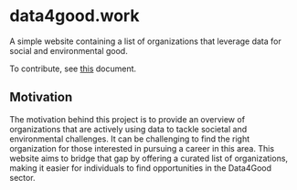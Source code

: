 # data4good.work

A simple website containing a list of organizations that leverage data for social and environmental good. 

To contribute, see [this](https://github.com/jstet/data4good.work) document.

## Motivation

The motivation behind this project is to provide an overview of organizations that are actively using data to tackle societal and environmental challenges. It can be challenging to find the right organization for those interested in pursuing a career in this area. This website aims to bridge that gap by offering a curated list of organizations, making it easier for individuals to find opportunities in the Data4Good sector.          